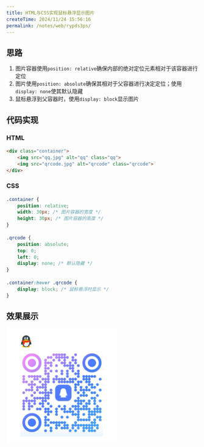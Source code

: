 ```yaml
---
title: HTML与CSS实现鼠标悬浮显示图片
createTime: 2024/11/24 15:56:16
permalink: /notes/web/rypds3ps/
---
```

## 思路

1. 图片容器使用`position: relative`确保内部的绝对定位元素相对于该容器进行定位
2. 图片使用`position: absolute`确保其相对于父容器进行决定定位；使用`display: none`使其默认隐藏
3. 鼠标悬浮到父容器时，使用`display: block`显示图片

## 代码实现

### HTML

```html
<div class="container">
    <img src="qq.jpg" alt="qq" class="qq">
    <img src="qrcode.jpg" alt="qrcode" class="qrcode">
</div>
```

### CSS

```css
.container {
    position: relative;
    width: 30px; /* 图片容器的宽度 */
    height: 30px; /* 图片容器的高度 */
}

.qrcode {
    position: absolute;
    top: 0;
    left: 0;
    display: none; /* 默认隐藏 */
}

.container:hover .qrcode {
    display: block; /* 鼠标悬浮时显示 */
}

```

## 效果展示

![](_/20240219220245.png)
